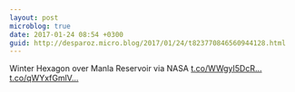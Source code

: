```yaml
---
layout: post
microblog: true
date: 2017-01-24 08:54 +0300
guid: http://desparoz.micro.blog/2017/01/24/t823770846560944128.html
---
```

Winter Hexagon over Manla Reservoir  via NASA [t.co/WWgyI5DcR...](https://t.co/WWgyI5DcRH) [t.co/qWYxfGmlV...](https://t.co/qWYxfGmlVo)
